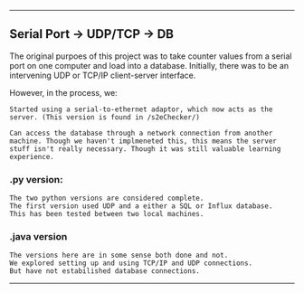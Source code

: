 **********************************************
## Serial Port -> UDP/TCP -> DB

The original purpoes of this project was to take counter values from a serial port on one computer and load into a database.
Initially, there was to be an intervening UDP or TCP/IP client-server interface.

However, in the process, we:

    Started using a serial-to-ethernet adaptor, which now acts as the server. (This version is found in /s2eChecker/)

    Can access the database through a network connection from another machine. Though we haven't implmeneted this, this means the server stuff isn't really necessary. Though it was still valuable learning experience.

### .py version:

    The two python versions are considered complete.
    The first version used UDP and a either a SQL or Influx database.
    This has been tested between two local machines.

### .java version

    The versions here are in some sense both done and not.
    We explored setting up and using TCP/IP and UDP connections.
    But have not estabilished database connections.


**********************************************


